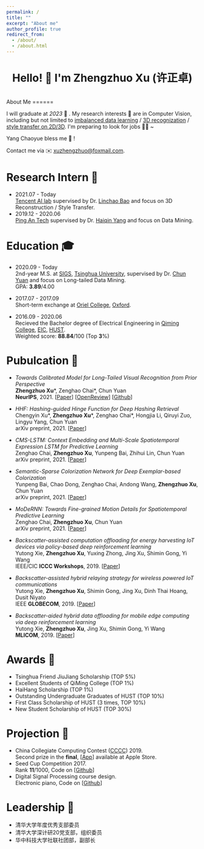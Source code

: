 ```yaml
---
permalink: /
title: ""
excerpt: "About me"
author_profile: true
redirect_from: 
  - /about/
  - /about.html
---
```


<h1 align="center"> Hello! 👋  I'm Zhengzhuo Xu (许正卓) </h1>

<br />
About Me
======

I will graduate at *2023* 🙌 . My research interests 🔎 are in Computer Vision, including but not limited to <u>imbalanced data learning</u> / <u>3D recognization</u> / <u>style transfer on 2D/3D</u>. I'm preparing to look for jobs 🧑‍💻 ~ 

Yang Chaoyue bless me 🙏 ! 

Contact me via  ✉️  <u>xuzhengzhuo@foxmail.com</u>.


Research Intern 💼
======
- 2021.07 - Today <br>
[Tencent AI lab](https://ai.tencent.com/ailab/zh/index/) supervised by Dr. [Linchao Bao](https://linchaobao.github.io/) and focus on 3D Reconstruction / Style Transfer.
- 2019.12 - 2020.06 <br>
[Ping An Tech](https://tech.pingan.com/) supervised by Dr. [Haiqin Yang](https://hqyang.github.io/) and focus on Data Mining.

Education 🎓
======
- 2020.09 - Today <br>
2nd-year M.S. at [SIGS](https://www.sigs.tsinghua.edu.cn/), [Tsinghua University](https://www.tsinghua.edu.cn/), supervised by Dr. [Chun Yuan](https://www.sigs.tsinghua.edu.cn/yc2/main.htm) and focus on Long-tailed Data Mining. <br>
GPA: **3.89**/4.00

- 2017.07 - 2017.09 <br>
Short-term exchange at [Oriel College](https://www.oriel.ox.ac.uk), [Oxford](https://www.ox.ac.uk/cn).
  
- 2016.09 - 2020.06 <br>
Recieved the Bachelor degree of Electrical Engineering in [Qiming College](http://qiming.hust.edu.cn/), [EIC](http://ei.hust.edu.cn/), [HUST](https://www.hust.edu.cn/). <br>
Weighted score: **88.84**/100 (Top **3**%)


Pubulcation 📄 
======
- *Towards Calibrated Model for Long-Tailed Visual Recognition from Prior Perspective* <br>
**Zhengzhuo Xu**\*, Zenghao Chai\*, Chun Yuan <br>
**NeurIPS**, 2021. [[Paper](https://arxiv.org/abs/2111.03874)] [[OpenReview](https://openreview.net/forum?id=vqzAfN-BoA_)] [[Github](https://github.com/XuZhengzhuo/Prior-LT)]

- *HHF: Hashing-guided Hinge Function for Deep Hashing Retrieval* <br>
Chengyin Xu\*, **Zhengzhuo Xu**\*, Zenghao Chai\*, Hongjia Li, Qiruyi Zuo, Lingyu Yang, Chun Yuan <br>
arXiv preprint, 2021. [[Paper](https://arxiv.org/abs/2112.02225)]

- *CMS-LSTM: Context Embedding and Multi-Scale Spatiotemporal Expression LSTM for Predictive Learning* <br>
Zenghao Chai, **Zhengzhuo Xu**, Yunpeng Bai, Zhihui Lin, Chun Yuan <br>
arXiv preprint, 2021. [[Paper](https://arxiv.org/abs/2102.03586)]

- *Semantic-Sparse Colorization Network for Deep Exemplar-based Colorization* <br>
Yunpeng Bai, Chao Dong, Zenghao Chai, Andong Wang, **Zhengzhuo Xu**, Chun Yuan <br>
arXiv preprint, 2021. [[Paper](https://arxiv.org/abs/2112.01335)]

- *MoDeRNN: Towards Fine-grained Motion Details for Spatiotemporal Predictive Learning* <br>
Zenghao Chai, **Zhengzhuo Xu**, Chun Yuan <br>
arXiv preprint, 2021. [[Paper](https://arxiv.org/abs/2110.12978)]

- *Backscatter-assisted computation offloading for energy harvesting IoT devices via policy-based deep reinforcement learning* <br>
Yutong Xie, **Zhengzhuo Xu**, Yuxing Zhong, Jing Xu, Shimin Gong, Yi Wang <br>
IEEE/CIC **ICCC Workshops**, 2019. [[Paper](https://ieeexplore.ieee.org/abstract/document/8849964)]

- *Backscatter-assisted hybrid relaying strategy for wireless powered IoT communications* <br>
Yutong Xie, **Zhengzhuo Xu**, Shimin Gong, Jing Xu, Dinh Thai Hoang, Dusit Niyato <br>
IEEE **GLOBECOM**, 2019. [[Paper](https://ieeexplore.ieee.org/abstract/document/9013386)]

- *Backscatter-aided hybrid data offloading for mobile edge computing via deep reinforcement learning* <br>
Yutong Xie, **Zhengzhuo Xu**, Jing Xu, Shimin Gong, Yi Wang <br>
**MLICOM**, 2019. [[Paper](https://link.springer.com/chapter/10.1007/978-3-030-32388-2_45)]

Awards 🌟
======
- Tsinghua Friend JiuJiang Scholarship (TOP 5%)
- Excellent Students of QiMing College (TOP 1%)
- HaiHang Scholarship (TOP 1%)
- Outstanding Undergraduate Graduates of HUST (TOP 10%)
- First Class Scholarship of HUST (3 times, TOP 10%)
- New Student Scholarship of HUST (TOP 30%)

<!-- - 清华之友 九江奖学金 (TOP 5%)
- 启明学院特优生 (TOP 5%)
- 华中科技大学本科优秀毕业生 (TOP 10%)
- 海航奖学金 (TOP 1%)
- 一等奖学金 × 3 (TOP 10%)
- 新生奖学金 (TOP 30%) -->

Projection 🔨
======
- China Collegiate Computing Contest ([CCCC](http://www.appcontest.net/)) 2019. <br>
Second prize in the **final**, [[App](https://appsuke.com/cn/%E8%A7%86%E5%94%B1%E8%BE%BE%E4%BA%BA/)] available at Apple Store.
- Seed Cup Competition 2017. <br>
Rank **11**/1000, Code on [[Github](https://github.com/wslwlm/SeedCup2019)]
- Digital Signal Processing course design. <br>
Electronic piano, Code on [[Github](https://github.com/byrrice/Matlab-Final-Project)]

Leadership 🔭 
======
- 清华大学年度优秀支部委员
- 清华大学深计研20党支部，组织委员
- 华中科技大学社联社团部，副部长

